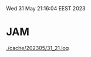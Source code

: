 Wed 31 May 21:16:04 EEST 2023
# JAM
<a href='./cache/202305/31_21.log'>./cache/202305/31_21.log</a>
